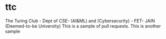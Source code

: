 # ttc
The Turing Club - Dept of CSE- (AI&amp;ML) and (Cybersecurity) - FET- JAIN (Deemed-to-be University)
This is a sample of pull requests.
This is another sample
